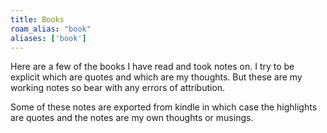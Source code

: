 ```yaml
---
title: Books
roam_alias: "book"
aliases: ['book']
---
```


Here are a few of the books I have read and took notes on. I try to be explicit which are quotes and which are my thoughts. But these are my working notes so bear with any errors of attribution.

Some of these notes are exported from kindle in which case the highlights are quotes and the notes are my own thoughts or musings.
